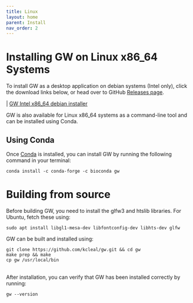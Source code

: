 ```yaml
---
title: Linux
layout: home
parent: Install
nav_order: 2
---
```


# Installing GW on Linux x86_64 Systems

To install GW as a desktop application on debian systems (Intel only),
click the download links below, or head over to GitHub [Releases page](https://github.com/kcleal/gw/releases).

|  [GW Intel x86_64 debian installer](https://github.com/kcleal/gw/releases/download/v0.9.0/gw_0.9.0_amd64.deb)


GW is also available for Linux x86_64 systems as a command-line tool and can be installed using Conda.

## Using Conda

Once [Conda](https://docs.conda.io/projects/miniconda/en/latest/miniconda-other-installer-links.html) is installed, 
you can install GW by running the following command in your terminal:

```shell
conda install -c conda-forge -c bioconda gw
```


# Building from source

Before building GW, you need to install the glfw3 and htslib libraries.
For Ubuntu, fetch these using:

```shell
sudo apt install libgl1-mesa-dev libfontconfig-dev libhts-dev glfw
```

GW can be built and installed using:
```shell
git clone https://github.com/kcleal/gw.git && cd gw
make prep && make
cp gw /usr/local/bin
```

<br>
After installation, you can verify that GW has been installed correctly by running:

```shell
gw --version
```